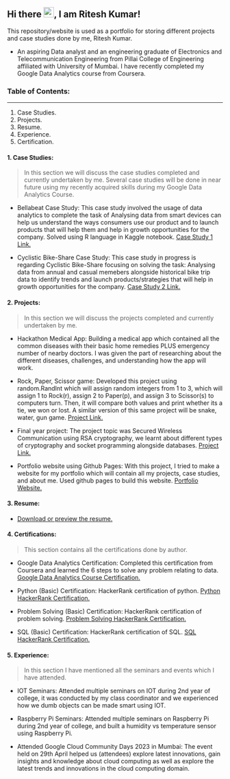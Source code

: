 ## Hi there <img src="https://raw.githubusercontent.com/MartinHeinz/MartinHeinz/master/wave.gif" width="24px">, I am Ritesh Kumar!
This repository/website is used as a portfolio for storing different projects and case studies done by me, Ritesh Kumar.
* An aspiring Data analyst and an engineering graduate of Electronics and Telecommunication Engineering from Pillai College of Engineering affiliated with University of Mumbai.
I have recently completed my Google Data Analytics course from Coursera.


### Table of Contents:
---

1. Case Studies.
2. Projects.
3. Resume.
4. Experience.
5. Certification.

#### 1. Case Studies:
 > In this section we will discuss the case studies completed and currently undertaken by me. Several case studies will be done in near future using my recently acquired skills during my Google Data Analytics Course.

* Bellabeat Case Study: This case study involved the usage of data analytics to complete the task of Analysing data from smart devices can help us understand the ways consumers use our product and to launch products that will help them and help in growth opportunities for the company. Solved using R language in Kaggle notebook.
[Case Study 1 Link.](https://www.kaggle.com/code/eta43riteshkumar/bellabeat-case-study-2-gdac)

* Cyclistic Bike-Share Case Study: This case study in progress is regarding Cyclistic Bike-Share focusing on solving the task: Analysing data from annual and casual memebers alongside historical bike trip data to identify trends and launch products/strategies that will help in growth opportunities for the company.
[Case Study 2 Link.]()


#### 2. Projects:
 > In this section we will discuss the projects completed and currently undertaken by me.

* Hackathon Medical App: Building a medical app which contained all the common diseases with their basic home remedies PLUS emergency number of nearby doctors. I was given the part of researching about the different diseases, challenges, and understanding how the app will work.

* Rock, Paper, Scissor game: Developed this project using random.RandInt which will assign random integers from 1 to 3, which will assign 1 to Rock(r), assign 2 to Paper(p), and assign 3 to Scissor(s) to computers turn. Then, it will compare both values and print whether its a tie, we won or lost. A similar version of this same project will be snake, water, gun game.
[Project Link.](https://github.com/Ritesh-zt0/riteshkumar.github.io/blob/main/rock%2Cpaper%2Cscissor%20game.py)

* Final year project: The project topic was Secured Wireless Communication using RSA cryptography, we learnt about different types of cryptography and socket programming alongside databases.
[Project Link.](https://github.com/Ritesh-zt0/riteshkumar.github.io/blob/main/Final%20BE%20Blackbook.pdf)

* Portfolio website using Github Pages: With this project, I tried to make a website for my portfolio which will contain all my projects, case studies, and about me. Used github pages to build this website.
[Portfolio Website.](https://ritesh-zt0.github.io/riteshkumar.github_portfolio.io/)

#### 3. Resume:
* [Download or preview the resume.](https://github.com/Ritesh-zt0/riteshkumar.github.io/blob/main/Ritesh_Resume_2023.pdf)

#### 4. Certifications:
 > This section contains all the certifications done by author.

* Google Data Analytics Certification: Completed this certification from Coursera and learned the 6 steps to solve any problem relating to data.
[Google Data Analytics Course Certification.](https://www.coursera.org/account/accomplishments/specialization/certificate/E9D5PH3AFTQU)

* Python (Basic) Certification: HackerRank certification of python.
[Python HackerRank Certification.](https://www.hackerrank.com/certificates/7f1ce0ec6aba)

* Problem Solving (Basic) Certification: HackerRank certification of problem solving.
[Problem Solving HackerRank Certification.](https://www.hackerrank.com/certificates/2c358870b981)

* SQL (Basic) Certification: HackerRank certification of SQL.
[SQL HackerRank Certification.](https://www.hackerrank.com/certificates/5d33b416e53f)

#### 5. Experience:
 > In this section I have mentioned all the seminars and events which I have attended.

* IOT Seminars: Attended multiple seminars on IOT during 2nd year of college, it was conducted by my class coordinator and we experienced how we dumb objects can be made smart using IOT.

* Raspberry Pi Seminars: Attended multiple seminars on Raspberry Pi during 2nd year of college, and built a humidity vs temperature sensor using Raspberry Pi.

* Attended Google Cloud Community Days 2023 in Mumbai: The event held on 29th April helped us (attendees) explore latest innovations, gain insights and knowledge about cloud computing as well as explore the latest trends and innovations in the cloud computing domain.
